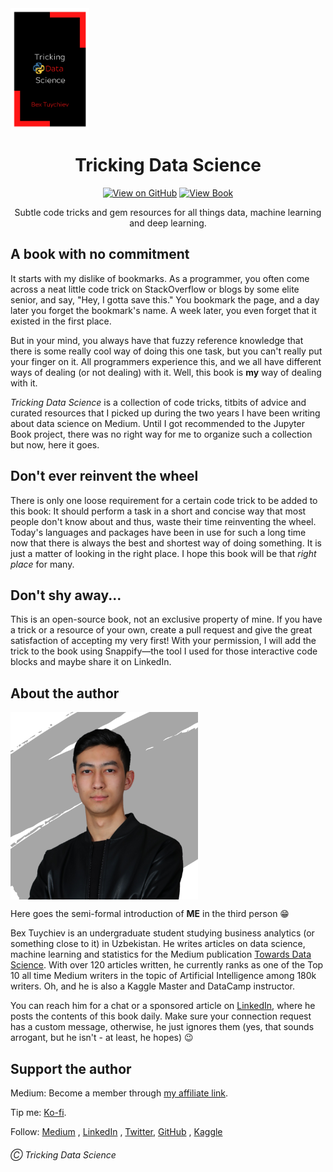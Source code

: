 <a href="https://github.com/BexTuychiev/tricking-data-science">

<img src="book/images/cover.png" alt="Tricking Data Science Book Logo" width="126" height="195" align="center">

</a>

<div align="center">
    <h1 align="center">Tricking Data Science</h1>
</div>

<div align="center">

[![View on GitHub](https://img.shields.io/badge/GitHub-View_on_GitHub-blue?logo=GitHub)](https://github.com/BexTuychiev/tricking-data-science) [![View Book](https://img.shields.io/badge/Book-View%20Book-red?style=plastic&logo=book)](https://bextuychiev.github.io/tricking-data-science/README.html)

</div>

<div align="center">
  <p align="center">
    Subtle code tricks and gem resources for all things data, machine learning and deep learning.
  </p>
</div>

<h2>A book with no commitment</h2>
It starts with my dislike of bookmarks. As a programmer, you often come across a neat
little code trick on StackOverflow or blogs by some elite senior, and say, "Hey, I gotta
save this." You bookmark the page, and a day later you forget the bookmark's name. A week
later, you even forget that it existed in the first place.

But in your mind, you always have that fuzzy reference knowledge that there is some really
cool way of doing this one task, but you can't really put your finger on it. All
programmers experience this, and we all have different ways of dealing (or not dealing)
with it. Well, this book is **my** way of dealing with it.

*Tricking Data Science* is a collection of code tricks, titbits of advice and curated
resources that I picked up during the two years I have been writing about data science on
Medium. Until I got recommended to the Jupyter Book project, there was no right way for me
to organize such a collection but now, here it goes.

<h2>Don't ever reinvent the wheel</h2>

There is only one loose requirement for a certain code trick to be added to this book:
It should perform a task in a short and concise way that most people don't know about and
thus, waste their time reinventing the wheel. Today's languages and packages have been in
use for such a long time now that there is always the best and shortest way of doing
something. It is just a matter of looking in the right place. I hope this book will be
that *right place* for many.

<h2>Don't shy away...</h2>
This is an open-source book, not an exclusive property of mine. If you have a trick or
a resource of your own, create a pull request and give the great satisfaction of accepting
my very first! With your permission, I will add the trick to the book using Snappify—the
tool I used for those interactive code blocks and
maybe share it on LinkedIn.

<h2>About the author</h2>

<img src="book/images/author.png" width="300" height="300" align="center" alt="The image of the author">

Here goes the semi-formal introduction of **ME** in the third person 😁

Bex Tuychiev is an undergraduate student studying business analytics (or something close
to it) in Uzbekistan. He writes articles on data science, machine learning and statistics
for the Medium publication [Towards Data Science](https://towardsdatascience.com/).
With over 120 articles written, he currently ranks as one of the Top 10 all time Medium
writers in the topic of Artificial Intelligence among 180k writers. Oh, and he is also a
Kaggle Master and DataCamp instructor.

You can reach him for a chat or a sponsored article
on [LinkedIn](https://www.linkedin.com/in/bextuychiev/), where he posts the
contents of this book daily. Make sure your connection request has a custom message,
otherwise, he just ignores them (yes, that sounds arrogant, but he isn't - at least, he
hopes) 😉

<h2>Support the author</h2>

Medium: Become a member
through [my affiliate link](https://ibexorigin.medium.com/membership).

Tip me: [Ko-fi](https://ko-fi.com/bextuychiev).

Follow: [Medium](https://ibexorigin.medium.com/)
, [LinkedIn](https://www.linkedin.com/in/bextuychiev/)
, [Twitter](https://twitter.com/BexTuychiev), [GitHub](https://github.com/BexTuychiev)
, [Kaggle](https://www.kaggle.com/bextuychiev)

###### Ⓒ Tricking Data Science
